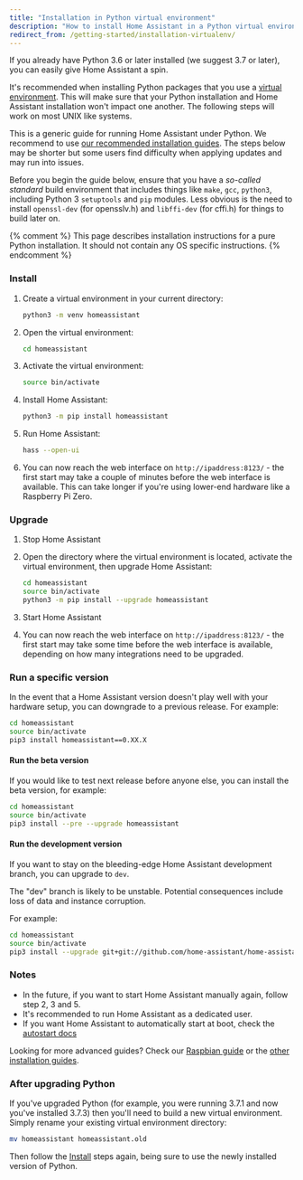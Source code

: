 ```yaml
---
title: "Installation in Python virtual environment"
description: "How to install Home Assistant in a Python virtual environment."
redirect_from: /getting-started/installation-virtualenv/
---
```


If you already have Python 3.6 or later installed (we suggest 3.7 or later), you can easily give Home Assistant a spin.

It's recommended when installing Python packages that you use a [virtual environment](https://docs.python.org/3.6/library/venv.html#module-venv). This will make sure that your Python installation and Home Assistant installation won't impact one another. The following steps will work on most UNIX like systems.

<div class='note'>

This is a generic guide for running Home Assistant under Python. We recommend to use [our recommended installation guides](/docs/installation/#recommended). The steps below may be shorter but some users find difficulty when applying updates and may run into issues.

Before you begin the guide below, ensure that you have a *so-called standard* build environment that includes things like `make`, `gcc`, `python3`, including Python 3 `setuptools` and `pip` modules. Less obvious is the need to install `openssl-dev` (for opensslv.h) and `libffi-dev` (for cffi.h) for things to build later on.

</div>

{% comment %}
This page describes installation instructions for a pure Python installation.
It should not contain any OS specific instructions.
{% endcomment %}

### Install

 1. Create a virtual environment in your current directory:
    ```bash
    python3 -m venv homeassistant
    ```
 2. Open the virtual environment:
    ```bash
    cd homeassistant
    ```
 3. Activate the virtual environment:
    ```bash
    source bin/activate
    ```
 4. Install Home Assistant:
    ```bash
    python3 -m pip install homeassistant
    ```    
 5. Run Home Assistant:
    ```bash
    hass --open-ui
    ```
 6. You can now reach the web interface on `http://ipaddress:8123/` - the first start may take a couple of minutes before the web interface is available. This can take longer if you're using lower-end hardware like a Raspberry Pi Zero.
 
### Upgrade

 1. Stop Home Assistant

 2. Open the directory where the virtual environment is located, activate the virtual environment, then upgrade Home Assistant:
    ```bash
    cd homeassistant
    source bin/activate
    python3 -m pip install --upgrade homeassistant
    ```
 3. Start Home Assistant
 4. You can now reach the web interface on `http://ipaddress:8123/` - the first start may take some time before the web interface is available, depending on how many integrations need to be upgraded.

### Run a specific version

In the event that a Home Assistant version doesn't play well with your hardware setup, you can downgrade to a previous release. For example:

```bash
cd homeassistant
source bin/activate
pip3 install homeassistant==0.XX.X
```

#### Run the beta version

If you would like to test next release before anyone else, you can install the beta version, for example:

```bash
cd homeassistant
source bin/activate
pip3 install --pre --upgrade homeassistant
```

#### Run the development version

If you want to stay on the bleeding-edge Home Assistant development branch, you can upgrade to `dev`.

<div class='note warning'>
  The "dev" branch is likely to be unstable. Potential consequences include loss of data and instance corruption.
</div>

For example:

```bash
cd homeassistant
source bin/activate
pip3 install --upgrade git+git://github.com/home-assistant/home-assistant.git@dev
```

### Notes

- In the future, if you want to start Home Assistant manually again, follow step 2, 3 and 5.
- It's recommended to run Home Assistant as a dedicated user.
- If you want Home Assistant to automatically start at boot, check the [autostart docs](/docs/autostart/)

<div class='info'>
 
Looking for more advanced guides? Check our [Raspbian guide](/docs/installation/raspberry-pi/) or the [other installation guides](/docs/installation/).

</div>

### After upgrading Python

If you've upgraded Python (for example, you were running 3.7.1 and now you've installed 3.7.3) then you'll need to build a new virtual environment. Simply rename your existing virtual environment directory:

```bash
mv homeassistant homeassistant.old
```

Then follow the [Install](#install) steps again, being sure to use the newly installed version of Python.
